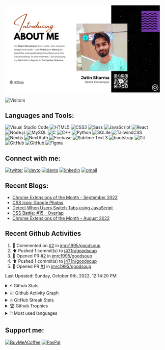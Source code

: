 ![Banner](/banner.png)



![Visitors](https://komarev.com/ghpvc/?username=j471n&label=Visitors&style=for-the-badge)
<!-- [![codechef](https://cp-logo.vercel.app/codechef/jatinsharma009)](https://www.codechef.com/users/jatinsharma009)
[![codeforces](https://cp-logo.vercel.app/codeforces/jatinsharma089659)](https://codeforces.com/profile/jatinsharma089659)
 -->

## Languages and Tools:

<p>
  <img title="Visual Studio Code" width=25px" src="https://cdn.jsdelivr.net/gh/devicons/devicon/icons/vscode/vscode-original.svg" />
  <img title="HTML5" width=25px" src="https://cdn.jsdelivr.net/gh/devicons/devicon/icons/html5/html5-original.svg" />
  <img title="CSS3" width=25px" src="https://cdn.jsdelivr.net/gh/devicons/devicon/icons/css3/css3-original.svg" />
  <img title="Sass" width=25px" src="https://cdn.jsdelivr.net/gh/devicons/devicon/icons/sass/sass-original.svg" />
  <img title="JavaScript" width=25px" src="https://cdn.jsdelivr.net/gh/devicons/devicon/icons/javascript/javascript-original.svg" />
  <img title="React" width=25px" src="https://cdn.jsdelivr.net/gh/devicons/devicon/icons/react/react-original.svg" />
  <img title="Node.js" width=25px" src="https://cdn.jsdelivr.net/gh/devicons/devicon/icons/nodejs/nodejs-original.svg" />
  <img title="MySQL" width=25px" src="https://cdn.jsdelivr.net/gh/devicons/devicon/icons/mysql/mysql-original.svg" />
  <img title="C" width=25px" src="https://cdn.jsdelivr.net/gh/devicons/devicon/icons/c/c-original.svg" />
  <img title="C++" width=25px" src="https://cdn.jsdelivr.net/gh/devicons/devicon/icons/cplusplus/cplusplus-original.svg" />
  <img title="Python" width=25px" src="https://cdn.jsdelivr.net/gh/devicons/devicon/icons/python/python-original.svg" />
  <img title="SQLite" width=25px"  src="https://cdn.jsdelivr.net/gh/devicons/devicon/icons/sqlite/sqlite-original.svg" />
  <img title="TailwindCSS" width=25px" src="https://cdn.jsdelivr.net/gh/devicons/devicon/icons/tailwindcss/tailwindcss-plain.svg" />
  <img title="Nextjs" width=25px" src="https://imgur.com/hPofQoP.png" />
  <img title="NextAuth" width=25px" src="https://next-auth.js.org/img/logo/logo-sm.png"/>
  <img title="Firebase" width=25px" src="https://i.imgur.com/ySmf4g5.png" />
  <img title="Sublime Text 3" width=25px" src="https://pbs.twimg.com/media/DJnkUqqVoAAFGQO.png" />                                       
  <img title="bootstrap" width=25px" src="https://img.icons8.com/color/48/000000/bootstrap.png"/>                    
  <img title="Git" width=25px" src="https://cdn.jsdelivr.net/gh/devicons/devicon/icons/git/git-original.svg" />
  <img title="GitHub" width=25px" src="https://user-images.githubusercontent.com/3369400/139448065-39a229ba-4b06-434b-bc67-616e2ed80c8f.png#gh-light-mode-only" />
  <img title="GitHub" width=25px" src="https://user-images.githubusercontent.com/3369400/139447912-e0f43f33-6d9f-45f8-be46-2df5bbc91289.png#gh-dark-mode-only" /> 
  <img title="Figma" width=25px" src="https://cdn.jsdelivr.net/gh/devicons/devicon/icons/figma/figma-original.svg" />       
</p>


## Connect with me:

[![twitter](https://img.shields.io/badge/Twitter-1DA1F2?style=for-the-badge&logo=twitter&logoColor=white)](https://twitter.com/j471n_)
[![devto](https://img.shields.io/badge/dev.to-0A0A0A?style=for-the-badge&logo=devdotto&logoColor=white)](https://dev.to/j471n#gh-light-mode-only)
[![devto](https://img.shields.io/badge/dev.to-ffffff?style=for-the-badge&logo=devdotto&logoColor=black)](https://dev.to/j471n#gh-dark-mode-only)
[![linkedIn](https://img.shields.io/badge/LinkedIn-0077B5?style=for-the-badge&logo=linkedin&logoColor=white)](https://www.linkedin.com/in/j471n/)
[![gmail](https://img.shields.io/badge/Gmail-D14836?style=for-the-badge&logo=gmail&logoColor=white)](mailto:jatinsharma089659@gmail.com)


## Recent Blogs:
<!-- Dev.to:START -->
- [Chrome Extensions of the Month - September 2022](https://dev.to/j471n/chrome-extensions-of-the-month-september-2022-4cnh)
- [CSS Icon: Google Photos](https://dev.to/j471n/css-icon-google-photos-4iha)
- [Detect When Users Switch Tabs using JavaScript](https://dev.to/j471n/detect-when-users-switch-tabs-using-javascript-3mi3)
- [CSS Battle: #15 - Overlap](https://dev.to/j471n/css-battle-15-overlap-293i)
- [Chrome Extensions of the Month - August 2022](https://dev.to/j471n/chrome-extensions-of-the-month-august-2022-5d8l)
<!-- Dev.to:END -->

## Recent Github Activities
<!--RECENT_ACTIVITY:start-->
1. 💬 Commented on [#2](https://github.com/jmrc1995/goodsoup/pull/2#issuecomment-1271540417) in [jmrc1995/goodsoup](https://github.com/jmrc1995/goodsoup)
2. ⬆️ Pushed 1 commit(s) to [j471n/goodsoup](https://github.com/j471n/goodsoup)
3. 💪 Opened PR [#2](https://github.com/jmrc1995/goodsoup/pull/2) in [jmrc1995/goodsoup](https://github.com/jmrc1995/goodsoup)
4. ⬆️ Pushed 1 commit(s) to [j471n/goodsoup](https://github.com/j471n/goodsoup)
5. 💪 Opened PR [#1](https://github.com/jmrc1995/goodsoup/pull/1) in [jmrc1995/goodsoup](https://github.com/jmrc1995/goodsoup)
<!--RECENT_ACTIVITY:end-->

<!--RECENT_ACTIVITY:last_update-->
Last Updated: Sunday, October 9th, 2022, 12:14:20 PM
<!--RECENT_ACTIVITY:last_update_end-->

<details>
  <summary>⚡ Github Stats</summary>
  <br>
  <img src="https://github-readme-stats.vercel.app/api?username=j471n&show_icons=true&theme=dark&hide_border=true" alt="Jatin's Github Stats" />
</details>

<details>
  <summary>💹 Github Activity Graph</summary>
  <br>
  <img src="https://activity-graph.herokuapp.com/graph?username=j471n&theme=react-dark" alt="Oops, something went wrong with Activity Graph" />
</details>

<details>
  <summary>🔥 GitHub Streak Stats</summary>
  <br>
  <img src="http://github-readme-streak-stats.herokuapp.com?user=j471n&theme=dark&hide_border=true&date_format=M%20j%5B%2C%20Y%5D" alt="GitHub Streak Stats" />
</details>

<details>
  <summary>🏆 Github Trophies</summary>
  <br>
  <img src="https://github-profile-trophy.vercel.app/?username=j471n&theme=nord" alt="Jatin's Github Activity Graph" />
</details>

<details>
  <summary>🖱️ Most used languages</summary>
  <br>
  <img src="https://github-readme-stats.vercel.app/api/top-langs?username=j471n&show_icons=true&locale=en&layout=compact&theme=dark" alt="Jatin's Github Activity Graph" />
</details>

<!-- <br> -->

<!-- ![Jokes Card](https://readme-jokes.vercel.app/api) -->

## Support me:

[![BuyMeACoffee](https://img.shields.io/badge/Buy%20Me%20a%20Coffee-ffdd00?style=for-the-badge&logo=buy-me-a-coffee&logoColor=black)](https://www.buymeacoffee.com/j471n)
[![PayPal](https://img.shields.io/badge/PayPal-00457C?style=for-the-badge&logo=paypal&logoColor=white)](https://www.paypal.com/paypalme/j47in)


